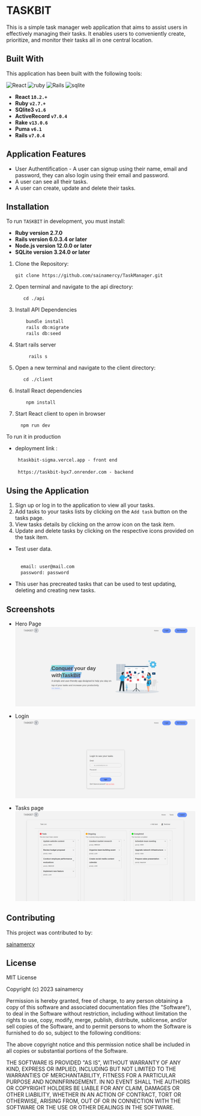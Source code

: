 # TASKBIT

This is a simple task manager web application that aims to assist users in effectively managing their tasks. It enables users to conveniently create, prioritize, and monitor their tasks all in one central location.

## Built With

This application has been built with the following tools:

![React](https://img.shields.io/badge/react-%2320232a.svg?style=for-the-badge&logo=react&logoColor=%2361DAFB)
![ruby](https://img.shields.io/badge/Ruby-CC342D?style=for-the-badge&logo=ruby&logoColor=white)
![Rails](https://img.shields.io/badge/rails-%23CC0000.svg?style=for-the-badge&logo=ruby-on-rails&logoColor=white)
![sqlite](https://img.shields.io/badge/SQLite-07405E?style=for-the-badge&logo=sqlite&logoColor=white)

- **React `18.2.+`**
- **Ruby `v2.7.+`**
- **SQlite3 `v1.6`**
- **ActiveRecord `v7.0.4`**
- **Rake `v13.0.6`**
- **Puma `v6.1`**
- **Rails `v7.0.4`**

## Application Features

- User Authentification - A user can signup using their name, email and password, they can also login using their email and password.
- A user can see all their tasks.
- A user can create, update and delete their tasks.

## Installation

To run `TASKBIT` in development, you must install:

- **Ruby version 2.7.0**
- **Rails version 6.0.3.4 or later**
- **Node.js version 12.0.0 or later**
- **SQLite version 3.24.0 or later**

1. Clone the Repository:

   ```
   git clone https://github.com/sainamercy/TaskManager.git

   ```

2. Open terminal and navigate to the api directory:

   ```
      cd ./api
   ```

3. Install API Dependencies

   ```
       bundle install
       rails db:migrate
       rails db:seed
   ```

4. Start rails server

   ```
        rails s
   ```

5. Open a new terminal and navigate to the client directory:

   ```
      cd ./client
   ```

6. Install React dependencies

   ```
       npm install
   ```

7. Start React client to open in browser

   ```
     npm run dev
   ```

To run it in production

- deployment link :

  ```
   htaskbit-sigma.vercel.app - front end

   https://taskbit-byx7.onrender.com - backend

  ```

## Using the Application

1. Sign up or log in to the application to view all your tasks.
2. Add tasks to your tasks lists by clicking on the `Add task` button on the tasks page.
3. View tasks details by clicking on the arrow icon on the task item.
4. Update and delete tasks by clicking on the respective icons provided on the task item.

- Test user data.

  ```

    email: user@mail.com
    password: password

  ```

- This user has precreated tasks that can be used to test updating, deleting and creating new tasks.

## Screenshots

- Hero Page
  ![hero page](client/public/assets/home.png)
  <br />

- Login
  ![Login Image](client/public/assets/login.png)
  <br />

- Tasks page
  ![Events Image](client/public/assets/tasks.png)
  <br />

## Contributing

This project was contributed to by:

[sainamercy](https://github.com/sainamercy)

## License

MIT License

Copyright (c) 2023 sainamercy

Permission is hereby granted, free of charge, to any person obtaining a copy
of this software and associated documentation files (the "Software"), to deal
in the Software without restriction, including without limitation the rights
to use, copy, modify, merge, publish, distribute, sublicense, and/or sell
copies of the Software, and to permit persons to whom the Software is
furnished to do so, subject to the following conditions:

The above copyright notice and this permission notice shall be included in all
copies or substantial portions of the Software.

THE SOFTWARE IS PROVIDED "AS IS", WITHOUT WARRANTY OF ANY KIND, EXPRESS OR
IMPLIED, INCLUDING BUT NOT LIMITED TO THE WARRANTIES OF MERCHANTABILITY,
FITNESS FOR A PARTICULAR PURPOSE AND NONINFRINGEMENT. IN NO EVENT SHALL THE
AUTHORS OR COPYRIGHT HOLDERS BE LIABLE FOR ANY CLAIM, DAMAGES OR OTHER
LIABILITY, WHETHER IN AN ACTION OF CONTRACT, TORT OR OTHERWISE, ARISING FROM,
OUT OF OR IN CONNECTION WITH THE SOFTWARE OR THE USE OR OTHER DEALINGS IN THE
SOFTWARE.
